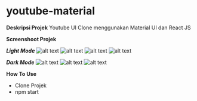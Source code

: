 # youtube-material

**Deskripsi Projek**
Youtube UI Clone menggunakan Material UI dan React JS

**Screenshoot Projek**

**_Light Mode_**
![alt text](https://raw.githubusercontent.com/livingdolls/youtube-material/main/src/img/screnshoot/Light%20large.png)
![alt text](https://raw.githubusercontent.com/livingdolls/youtube-material/main/src/img/screnshoot/Light%20med.png)
![alt text](https://raw.githubusercontent.com/livingdolls/youtube-material/main/src/img/screnshoot/Light%20Nav.png)
![alt text](https://raw.githubusercontent.com/livingdolls/youtube-material/main/src/img/screnshoot/Light%20Mobile.png)

**_Dark Mode_**
![alt text](https://raw.githubusercontent.com/livingdolls/youtube-material/main/src/img/screnshoot/Dark%20Large.png)
![alt text](https://raw.githubusercontent.com/livingdolls/youtube-material/main/src/img/screnshoot/Dark%20Med.png)
![alt text](https://raw.githubusercontent.com/livingdolls/youtube-material/main/src/img/screnshoot/Dark%20Mob.png)

**How To Use**

- Clone Projek
- npm start
